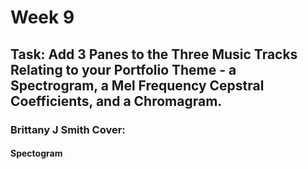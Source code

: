 # Week 9
## Task: Add 3 Panes to the Three Music Tracks Relating to your Portfolio Theme - a Spectrogram, a Mel Frequency Cepstral Coefficients, and a Chromagram.
### Brittany J Smith Cover:
#### Spectogram
